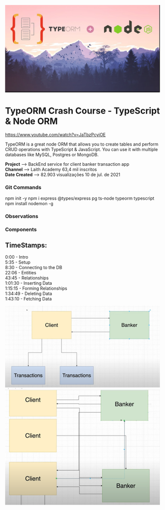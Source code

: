 <img src="image.png" alt="Alt text" width="600">

# TypeORM Crash Course - TypeScript & Node ORM

https://www.youtube.com/watch?v=JaTbzPcyiOE

TypeORM is a great node ORM that allows you to create tables and perform CRUD operations with TypeScript & JavaScript. You can use it with multiple databases like MySQL, Postgres or MongoDB.

**Project** --> BackEnd service for client banker transaction app<br>
**Channel** --> Laith Academy 63,4 mil inscritos<br>
**Date Created** --> 82.903 visualizações 10 de jul. de 2021

### Git Commands

npm init -y
npm i express @types/express pg ts-node typeorm typescript
npm install nodemon -g

### Observations

### Components

## TimeStamps:

0:00 - Intro<br>
5:35 - Setup<br>
8:30 - Connecting to the DB<br>
22:06 - Entities<br>
43:45 - Relationships<br>
1:01:30 - Inserting Data<br>
1:15:15 - Forming Relationships<br>
1:34:49 - Deleting Data<br>
1:43:10 - Fetching Data

![Alt text](image-1.png)
![Alt text](image-2.png)
